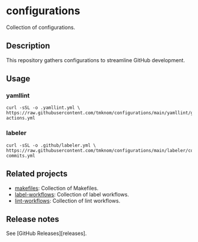 # configurations

Collection of configurations.

## Description

This repository gathers configurations to streamline GitHub development.

## Usage

### yamllint

```shell
curl -sSL -o .yamllint.yml \
https://raw.githubusercontent.com/tmknom/configurations/main/yamllint/github-actions.yml
```

### labeler

```shell
curl -sSL -o .github/labeler.yml \
https://raw.githubusercontent.com/tmknom/configurations/main/labeler/conventional-commits.yml
```

## Related projects

- [makefiles](https://github.com/tmknom/makefiles): Collection of Makefiles.
- [label-workflows](https://github.com/tmknom/label-workflows): Collection of label workflows.
- [lint-workflows](https://github.com/tmknom/lint-workflows): Collection of lint workflows.

## Release notes

See [GitHub Releases][releases].
